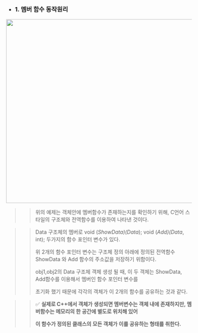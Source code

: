 - ### 1. 멤버 함수 동작원리

<div align="left">
  <img src="https://github.com/user-attachments/assets/d1760d28-4fc9-48f1-aa7a-3525a7c9638c" height="500" width="900">
</div>

>> 위의 예제는 객체안에 멤버함수가 존재하는지를 확인하기 위해, C언어 스타일의 구조체와 전역함수를  이용하여 나타낸 것이다.

>> Data 구조체의 멤버로 void (*ShowData)(Data*); void (*Add)(Data*, int); 두가지의 함수 포인터 변수가 있다.
>>
>> 위 2개의 함수 포인터 변수는 구조체 정의 아래에 정의된 전역함수 ShowData 와 Add 함수의 주소값을 저장하기 위함이다.
>>
>> obj1,obj2의 Data 구조체 객체 생성 될 때, 이 두 객체는 ShowData, Add함수를 이용해서 멤버인 함수 포인터 변수를
>>
>> 초기화 했기 때문에 각각의 객체가 이 2개의 함수를 공유하는 것과 같다.     

>> ✅ **실제로 C++에서 객체가 생성되면 멤버변수는 객체 내에 존재하지만, 멤버함수는 메모리의 한 공간에 별도로 위치해 있어**
>>
>> **이 함수가 정의된 클래스의 모든 객체가 이를 공유하는 형태를 취한다.**
